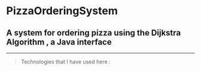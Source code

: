 # PizzaOrderingSystem
## A system for ordering pizza using the Dijkstra Algorithm , a Java interface
---
>Technologies that I have used here :


